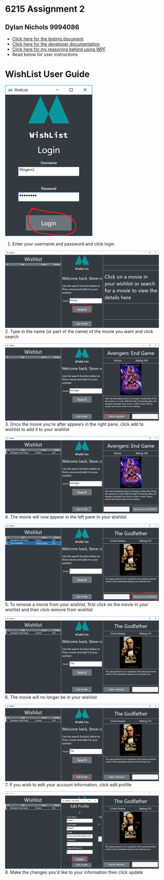 # 6215 Assignment 2
## Dylan Nichols 9994086

* [Click here for the testing document](6215-Assignment2-Testing-Document.docx)
* [Click here for the developer documentation](api-guide.md)
* [Click here for my reasoning behind using WPF](wpf.md)
* Read below for user instructions

# WishList User Guide

![step 01](images/step01.png)
1. Enter your username and password and click login
   
![step 02](images/step02.png)
2. Type in the name (or part of the name) of the movie you want and click search

![step 03](images/step03.png)
3. Once the movie you're after appears in the right pane, click add to wishlist to add it to your wishlist

![step 04](images/step04.png)
4. The movie will now appear in the left pane in your wishlist

![step 05](images/step05.png)
5. To remove a movie from your wishlist, first click on the movie in your wishlist and then click remove from wishlist

![step 06](images/step06.PNG)
6. The movie will no longer be in your wishlist

![step 07](images/step07.PNG)
7. If you wish to edit your account information, click edit profile

![step 08](images/step08.PNG)
8. Make the changes you'd like to your information then click update